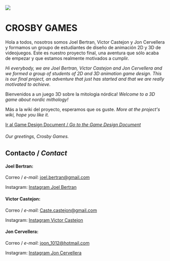 ![](https://github.com/JonCervellera/Crosby/blob/master/WikiResources/mockup_logo_scrosby.png)

# **CROSBY GAMES** 

Hola a todos, nosotros somos Joel Bertran, Victor Castejon y Jon Cervellera y formamos un groupo de estudiantes de diseño de animación 2D y 3D de videojuegos. Este es nuestro proyecto final, una aventura que sólo acaba de empezar y que estamos realmente motivados a cumplir. 

_Hi everybody, we are Joel Bertran, Victor Castejon and Jon Cervellera and we formed a group of students of 2D and 3D animation game design. This is our final project, an adventure that just has started and that we are really motivated to achieve._

Bienvenidos a un juego 3D sobre la mitologia nórdica! _Welcome to a 3D game about nordic mithology!_

Más a la wiki del proyecto, esperamos que os guste. _More at the project's wiki, hope you like it._ 

[Ir al Game Design Document / _Go to the Game Design Document_](https://github.com/JonCervellera/Crosby/wiki)

###### Our greetings, Crosby Games. 

## Contacto / _Contact_

#### Joel Bertran:

Correo / _e-mail_: joel.bertran@gmail.com

Instagram: [Instagram Joel Bertran](https://www.instagram.com/joelbertran/) 

#### Victor Castejon:

Correo / _e-mail_: Caste.castejon@gmail.com

Instagram: [Instagram Victor Castejon](https://www.instagram.com/elcaste98/)

#### Jon Cervellera:

Correo / _e-mail_: joon_1012@hotmail.com

Instagram: [Instagram Jon Cervellera](https://www.instagram.com/joncervelleradominguez/)




















